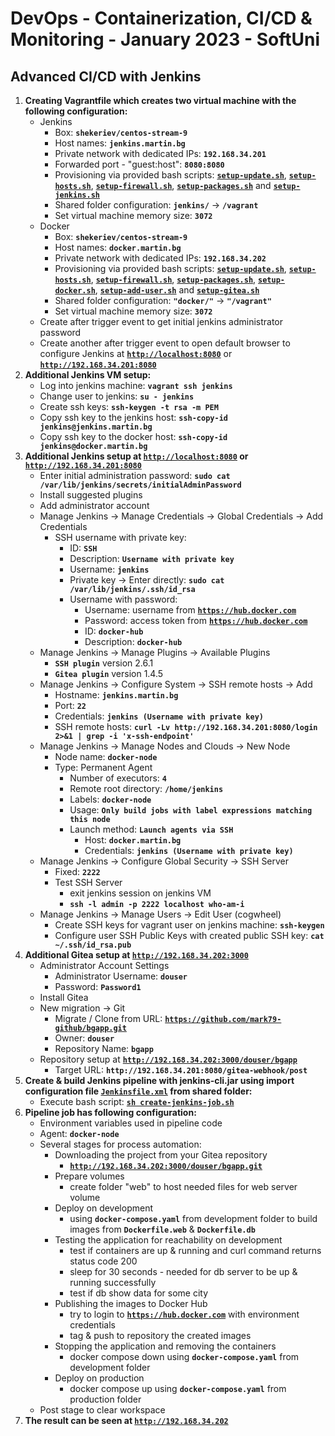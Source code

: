 # DevOps - Containerization, CI/CD &amp; Monitoring - January 2023 - SoftUni

## Advanced CI/CD with Jenkins

1. **Creating Vagrantfile which creates two virtual machine with the following configuration:**
    - Jenkins
      - Box: **`shekeriev/centos-stream-9`**
      - Host names: **`jenkins.martin.bg`**
      - Private network with dedicated IPs: **`192.168.34.201`**
      - Forwarded port - "guest:host": **`8080:8080`**
      - Provisioning via provided bash scripts: [**`setup-update.sh`**](setup-update.sh), [**`setup-hosts.sh`**](setup-hosts.sh), [**`setup-firewall.sh`**](setup-firewall.sh), [**`setup-packages.sh`**](setup-packages.sh) and [**`setup-jenkins.sh`**](setup-jenkins.sh)
      - Shared folder configuration: **`jenkins/`** -> **`/vagrant`**
      - Set virtual machine memory size: **`3072`**
    - Docker
      - Box: **`shekeriev/centos-stream-9`**
      - Host names: **`docker.martin.bg`**
      - Private network with dedicated IPs: **`192.168.34.202`**
      - Provisioning via provided bash scripts: [**`setup-update.sh`**](setup-update.sh), [**`setup-hosts.sh`**](setup-hosts.sh), [**`setup-firewall.sh`**](setup-firewall.sh), [**`setup-packages.sh`**](setup-packages.sh), [**`setup-docker.sh`**](setup-docker.sh), [**`setup-add-user.sh`**](setup-add-user.sh) and [**`setup-gitea.sh`**](setup-gitea.sh)
      - Shared folder configuration: **`"docker/"`** -> **`"/vagrant"`**
      - Set virtual machine memory size: **`3072`**
    - Create after trigger event to get initial jenkins administrator password
    - Create another after trigger event to open default browser to configure Jenkins at [**`http://localhost:8080`**](http://localhost:8080) or [**`http://192.168.34.201:8080`**](http://192.168.34.201:8080)
2. **Additional Jenkins VM setup:**
    - Log into jenkins machine: **`vagrant ssh jenkins`**
    - Change user to jenkins: **`su - jenkins`**
    - Create ssh keys: **`ssh-keygen -t rsa -m PEM`**
    - Copy ssh key to the jenkins host: **`ssh-copy-id jenkins@jenkins.martin.bg`**
    - Copy ssh key to the docker host:  **`ssh-copy-id jenkins@docker.martin.bg`**
3. **Additional Jenkins setup at [**`http://localhost:8080`**](http://localhost:8080) or [**`http://192.168.34.201:8080`**](http://192.168.34.201:8080)**
    - Enter initial administration password: **`sudo cat /var/lib/jenkins/secrets/initialAdminPassword`**
    - Install suggested plugins
    - Add administrator account
    - Manage Jenkins -> Manage Credentials -> Global Credentials -> Add Credentials
      - SSH username with private key:
        - ID: **`SSH`**
        - Description: **`Username with private key`**
        - Username: **`jenkins`**
        - Private key -> Enter directly: **`sudo cat /var/lib/jenkins/.ssh/id_rsa`**
        - Username with password:
          - Username: username from [**`https://hub.docker.com`**](https://hub.docker.com)
          - Password: access token from [**`https://hub.docker.com`**](https://hub.docker.com)
          - ID: **`docker-hub`**
          - Description: **`docker-hub`**
    - Manage Jenkins -> Manage Plugins -> Available Plugins
      - **`SSH plugin`** version 2.6.1
      - **`Gitea plugin`** version 1.4.5
    - Manage Jenkins -> Configure System -> SSH remote hosts -> Add
      - Hostname: **`jenkins.martin.bg`**
      - Port: **`22`**
      - Credentials: **`jenkins (Username with private key)`**
      - SSH remote hosts: **`curl -Lv http://192.168.34.201:8080/login 2>&1 | grep -i 'x-ssh-endpoint'`**
    - Manage Jenkins -> Manage Nodes and Clouds -> New Node
      - Node name: **`docker-node`**
      - Type: Permanent Agent
        - Number of executors: **`4`**
        - Remote root directory: **`/home/jenkins`**
        - Labels: **`docker-node`**
        - Usage: **`Only build jobs with label expressions matching this node`**
        - Launch method: **`Launch agents via SSH`**
          - Host: **`docker.martin.bg`**
          - Credentials: **`jenkins (Username with private key)`**
    - Manage Jenkins -> Configure Global Security -> SSH Server
      - Fixed: **`2222`**
      - Test SSH Server
        - exit jenkins session on jenkins VM
        - **`ssh -l admin -p 2222 localhost who-am-i`**
    - Manage Jenkins -> Manage Users -> Edit User (cogwheel)
      - Create SSH keys for vagrant user on jenkins machine: **`ssh-keygen`**
      - Configure user SSH Public Keys with created public SSH key: **`cat ~/.ssh/id_rsa.pub`**
4. **Additional Gitea setup at [**`http://192.168.34.202:3000`**](http://192.168.34.202:3000)**
    - Administrator Account Settings
      - Administrator Username: **`douser`**
      - Password: **`Password1`**
    - Install Gitea
    - New migration -> Git
      - Migrate / Clone from URL: [**`https://github.com/mark79-github/bgapp.git`**](https://github.com/mark79-github/bgapp.git)
      - Owner: **`douser`**
      - Repository Name: **`bgapp`**
    - Repository setup at [**`http://192.168.34.202:3000/douser/bgapp`**](http://192.168.34.202:3000/douser/bgapp)
        - Target URL: **`http://192.168.34.201:8080/gitea-webhook/post`**
5. **Create & build Jenkins pipeline with jenkins-cli.jar using import configuration file [**`Jenkinsfile.xml`**](jenkins/Jenkinsfile.xml) from shared folder:**
    - Execute bash script: [**`sh create-jenkins-job.sh`**](jenkins/create-jenkins-job.sh)
6. **Pipeline job has following configuration:**
    - Environment variables used in pipeline code
    - Agent: **`docker-node`**
    - Several stages for process automation:
      - Downloading the project from your Gitea repository
        - [**`http://192.168.34.202:3000/douser/bgapp.git`**](http://192.168.34.202:3000/douser/bgapp.git)
      - Prepare volumes
        - create folder "web" to host needed files for web server volume
      - Deploy on development
        - using **`docker-compose.yaml`** from development folder to build images from **`Dockerfile.web`** & **`Dockerfile.db`**
      - Testing the application for reachability on development
        - test if containers are up & running and curl command returns status code 200
        - sleep for 30 seconds - needed for db server to be up & running successfully
        - test if db show data for some city
      - Publishing the images to Docker Hub
        - try to login to [**`https://hub.docker.com`**](https://hub.docker.com) with environment credentials
        - tag & push to repository the created images
      - Stopping the application and removing the containers
        - docker compose down using **`docker-compose.yaml`** from development folder
      - Deploy on production
        - docker compose up using **`docker-compose.yaml`** from production folder
    - Post stage to clear workspace
7. **The result can be seen at [**`http://192.168.34.202`**](http://192.168.34.202)**
